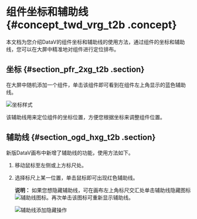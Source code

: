 # 组件坐标和辅助线 {#concept_twd_vrg_t2b .concept}

本文档为您介绍DataV的组件坐标和辅助线的使用方法，通过组件的坐标和辅助线，您可以在大屏中精准地对组件进行定位排布。

## 坐标 {#section_pfr_2xg_t2b .section}

在大屏中随机添加一个组件，单击该组件即可看到在组件左上角显示的蓝色辅助线。

![坐标样式](http://static-aliyun-doc.oss-cn-hangzhou.aliyuncs.com/assets/img/17373/15644593149210_zh-CN.png)

该辅助线用来定位组件的坐标位置，方便您根据坐标来调整组件位置。

## 辅助线 {#section_ogd_hxg_t2b .section}

新版DataV画布中新增了辅助线的功能，使用方法如下。

1.  移动鼠标至左侧或上方标尺处。
2.  选择标尺上某一位置，单击鼠标即可出现红色辅助线。

    **说明：** 如果您想隐藏辅助线，可在画布左上角标尺交汇处单击辅助线隐藏图标![辅助线图标](http://static-aliyun-doc.oss-cn-hangzhou.aliyuncs.com/assets/img/17373/15644593159213_zh-CN.png)。再次单击该图标可重新显示辅助线。

    ![辅助线添加隐藏操作](images/9215_zh-CN.gif)


